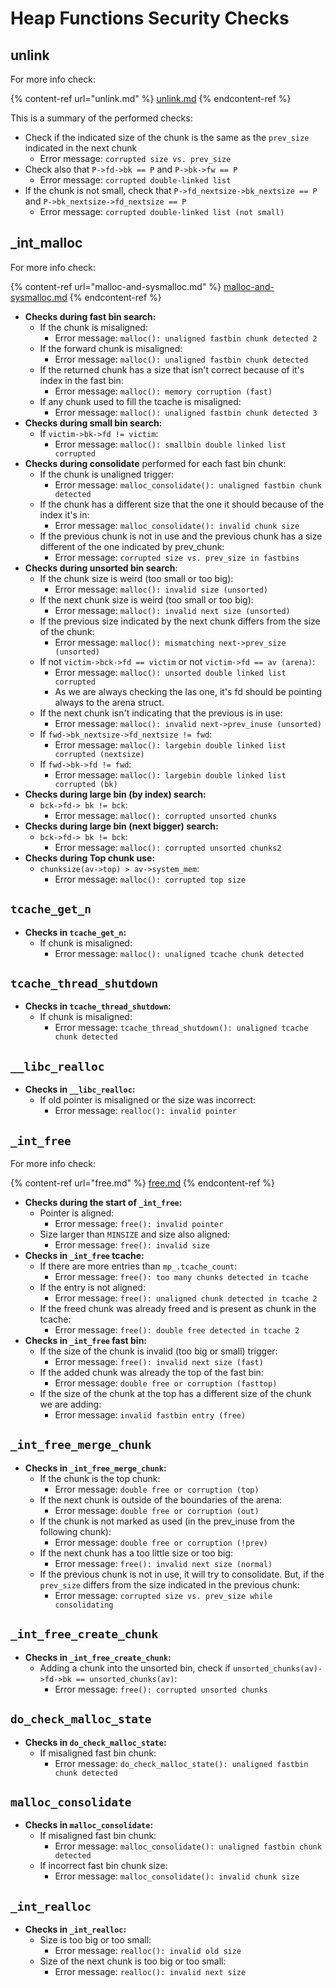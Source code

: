 # Heap Functions Security Checks


## unlink

For more info check:

{% content-ref url="unlink.md" %}
[unlink.md](unlink.md)
{% endcontent-ref %}

This is a summary of the performed checks:

* Check if the indicated size of the chunk is the same as the `prev_size` indicated in the next chunk
  * Error message: `corrupted size vs. prev_size`
* Check also that `P->fd->bk == P` and `P->bk->fw == P`
  * Error message: `corrupted double-linked list`
* If the chunk is not small, check that `P->fd_nextsize->bk_nextsize == P` and `P->bk_nextsize->fd_nextsize == P`
  * Error message: `corrupted double-linked list (not small)`

## \_int\_malloc

For more info check:

{% content-ref url="malloc-and-sysmalloc.md" %}
[malloc-and-sysmalloc.md](malloc-and-sysmalloc.md)
{% endcontent-ref %}

* **Checks during fast bin search:**
  * If the chunk is misaligned:
    * Error message: `malloc(): unaligned fastbin chunk detected 2`
  * If the forward chunk is misaligned:
    * Error message: `malloc(): unaligned fastbin chunk detected`
  * If the returned chunk has a size that isn't correct because of it's index in the fast bin:
    * Error message: `malloc(): memory corruption (fast)`
  * If any chunk used to fill the tcache is misaligned:
    * Error message: `malloc(): unaligned fastbin chunk detected 3`
* **Checks during small bin search:**
  * If `victim->bk->fd != victim`:
    * Error message: `malloc(): smallbin double linked list corrupted`
* **Checks during consolidate** performed for each fast bin chunk:&#x20;
  * If the chunk is unaligned trigger:
    * Error message: `malloc_consolidate(): unaligned fastbin chunk detected`
  * If the chunk has a different size that the one it should because of the index it's in:
    * Error message: `malloc_consolidate(): invalid chunk size`
  * If the previous chunk is not in use and the previous chunk has a size different of the one indicated by prev\_chunk:
    * Error message: `corrupted size vs. prev_size in fastbins`
* **Checks during unsorted bin search**:
  * If the chunk size is weird (too small or too big):&#x20;
    * Error message: `malloc(): invalid size (unsorted)`
  * If the next chunk size is weird (too small or too big):
    * Error message: `malloc(): invalid next size (unsorted)`
  * If the previous size indicated by the next chunk differs from the size of the chunk:
    * Error message: `malloc(): mismatching next->prev_size (unsorted)`
  * If not `victim->bck->fd == victim` or not `victim->fd == av (arena)`:
    * Error message: `malloc(): unsorted double linked list corrupted`
    * As we are always checking the las one, it's fd should be pointing always to the arena struct.
  * If the next chunk isn't indicating that the previous is in use:
    * Error message: `malloc(): invalid next->prev_inuse (unsorted)`
  * If `fwd->bk_nextsize->fd_nextsize != fwd`:
    * Error message: `malloc(): largebin double linked list corrupted (nextsize)`
  * If `fwd->bk->fd != fwd`:
    * Error message: `malloc(): largebin double linked list corrupted (bk)`
* **Checks during large bin (by index) search:**
  * `bck->fd-> bk != bck`:
    * Error message: `malloc(): corrupted unsorted chunks`
* **Checks during large bin (next bigger) search:**
  * `bck->fd-> bk != bck`:
    * Error message: `malloc(): corrupted unsorted chunks2`
* **Checks during Top chunk use:**
  * `chunksize(av->top) > av->system_mem`:
    * Error message: `malloc(): corrupted top size`

## `tcache_get_n`

* **Checks in `tcache_get_n`:**
  * If chunk is misaligned:
    * Error message: `malloc(): unaligned tcache chunk detected`

## `tcache_thread_shutdown`

* **Checks in `tcache_thread_shutdown`:**
  * If chunk is misaligned:
    * Error message: `tcache_thread_shutdown(): unaligned tcache chunk detected`

## `__libc_realloc`

* **Checks in `__libc_realloc`:**
  * If old pointer is misaligned or the size was incorrect:
    * Error message: `realloc(): invalid pointer`

## `_int_free`

For more info check:

{% content-ref url="free.md" %}
[free.md](free.md)
{% endcontent-ref %}

* **Checks during the start of `_int_free`:**
  * Pointer is aligned:
    * Error message: `free(): invalid pointer`
  * Size larger than `MINSIZE` and size also aligned:
    * Error message: `free(): invalid size`
* **Checks in `_int_free` tcache:**
  * If there are more entries than `mp_.tcache_count`:
    * Error message: `free(): too many chunks detected in tcache`
  * If the entry is not aligned:
    * Error message: `free(): unaligned chunk detected in tcache 2`
  * If the freed chunk was already freed and is present as chunk in the tcache:
    * Error message: `free(): double free detected in tcache 2`
* **Checks in `_int_free` fast bin:**
  * If the size of the chunk is invalid (too big or small) trigger:
    * Error message: `free(): invalid next size (fast)`
  * If the added chunk was already the top of the fast bin:
    * Error message: `double free or corruption (fasttop)`
  * If the size of the chunk at the top has a different size of the chunk we are adding:
    * Error message: `invalid fastbin entry (free)`

## **`_int_free_merge_chunk`**

* **Checks in `_int_free_merge_chunk`:**
  * If the chunk is the top chunk:
    * Error message: `double free or corruption (top)`
  * If the next chunk is outside of the boundaries of the arena:
    * Error message: `double free or corruption (out)`
  * If the chunk is not marked as used (in the prev\_inuse from the following chunk):
    * Error message: `double free or corruption (!prev)`
  * If the next chunk has a too little size or too big:
    * Error message: `free(): invalid next size (normal)`
  * If the previous chunk is not in use, it will try to consolidate. But, if the `prev_size` differs from the size indicated in the previous chunk:
    * Error message: `corrupted size vs. prev_size while consolidating`

## **`_int_free_create_chunk`**

* **Checks in `_int_free_create_chunk`:**
  * Adding a chunk into the unsorted bin, check if `unsorted_chunks(av)->fd->bk == unsorted_chunks(av)`:
    * Error message: `free(): corrupted unsorted chunks`

## `do_check_malloc_state`

* **Checks in `do_check_malloc_state`:**
  * If misaligned fast bin chunk:
    * Error message: `do_check_malloc_state(): unaligned fastbin chunk detected`

## `malloc_consolidate`

* **Checks in `malloc_consolidate`:**
  * If misaligned fast bin chunk:
    * Error message: `malloc_consolidate(): unaligned fastbin chunk detected`
  * If incorrect fast bin chunk size:
    * Error message: `malloc_consolidate(): invalid chunk size`

## `_int_realloc`

* **Checks in `_int_realloc`:**
  * Size is too big or too small:
    * Error message: `realloc(): invalid old size`
  * Size of the next chunk is too big or too small:
    * Error message: `realloc(): invalid next size`


